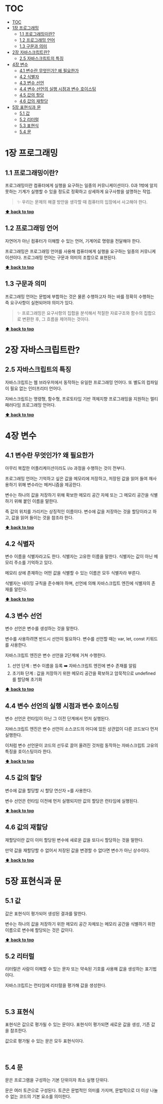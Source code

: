 # TOC

- [TOC](#toc)
- [1장 프로그래밍](#1장-프로그래밍)
  - [1.1 프로그래밍이란?](#11-프로그래밍이란)
  - [1.2 프로그래밍 언어](#12-프로그래밍-언어)
  - [1.3 구문과 의미](#13-구문과-의미)
- [2장 자바스크립트란?](#2장-자바스크립트란)
  - [2.5 자바스크립트의 특징](#25-자바스크립트의-특징)
- [4장 변수](#4장-변수)
  - [4.1 변수란 무엇인가? 왜 필요한가](#41-변수란-무엇인가-왜-필요한가)
  - [4.2 식별자](#42-식별자)
  - [4.3 변수 선언](#43-변수-선언)
  - [4.4 변수 선언의 실행 시점과 변수 호이스팅](#44-변수-선언의-실행-시점과-변수-호이스팅)
  - [4.5 값의 할당](#45-값의-할당)
  - [4.6 값의 재할당](#46-값의-재할당)
- [5장 표현식과 문](#5장-표현식과-문)
  - [5.1 값](#51-값)
  - [5.2 리터럴](#52-리터럴)
  - [5.3 표현식](#53-표현식)
  - [5.4 문](#54-문)

# 1장 프로그래밍

## 1.1 프로그래밍이란?

프로그래밍이란 컴퓨터에게 실행을 요구하는 일종의 커뮤니케이션이다.
0과 1밖에 알지 못하는 기계가 실행할 수 있을 정도로 정확하고 상세하게 요구사항을 설명하는 작업.

> ✨ 우리는 문제의 해결 방안을 생각할 때 컴퓨터의 입장에서 사고해야 한다.

**[⬆️ back to top](#toc)**
<br/>

## 1.2 프로그래밍 언어

자연어가 아닌 컴퓨터가 이해할 수 있는 언어, 기계어로 명령을 전달해야 한다.

프로그래밍은 프로그래밍 언어를 사용해 컴퓨터에게 실행을 요구하는 일종의 커뮤니케이션이다.
프로그래밍 언어는 구문과 의미의 조합으로 표현된다.

**[⬆️ back to top](#toc)**
<br/>

## 1.3 구문과 의미

프로그래밍 언어는 문법에 부합하는 것은 물론 수행하고자 하는 바를 정확히 수행하는 즉 요구사항이 실현되어야 의미가 있다.

> ✨ 프로그래밍은 요구사항의 집합을 분석해서 적절한 자료구조와 함수의 집합으로 변환한 후, 그 흐름을 제어하는 것이다.

**[⬆️ back to top](#toc)**
<br/>

# 2장 자바스크립트란?

## 2.5 자바스크립트의 특징

자바스크립트는 웹 브라우저에서 동작하는 유일한 프로그래밍 언어다. 또 별도의 컴파일이 필요 없는 인터프리터 언어다.

자바스크립트는 명령형, 함수형, 프로토타입 기반 객체지향 프로그래밍을 지원하는 멀티 패러다임 프로그래밍 언어다.

**[⬆️ back to top](#toc)**
<br/>

# 4장 변수

## 4.1 변수란 무엇인가? 왜 필요한가

아무리 복잡한 어플리케이션이라도 i/o 과정을 수행하는 것이 전부다.

프로그래밍 언어는 기억하고 싶은 값을 메모리에 저장하고, 저장된 값을 읽어 들여 재사용하기 위해 변수라는 메커니즘을 제공한다.

변수는 하나의 값을 저장하기 위해 확보한 메모리 공간 자체 또는 그 메모리 공간을 식별하기 위해 붙인 이름을 말한다.

즉 값의 위치를 가리키는 상징적인 이름이다.
변수에 값을 저장하는 것을 할당이라고 하고, 값을 읽어 들이는 것을 참조라 한다.

**[⬆️ back to top](#toc)**
<br/>

## 4.2 식별자

변수 이름을 식별자라고도 한다. 식별자는 고유한 이름을 말한다.
식별자는 값이 아닌 메모리 주소를 기억하고 있다.

메모리 상에 존재하는 어떤 값을 식별할 수 있는 이름은 모두 식별자라 부른다.

식별자는 네이밍 규칙을 준수해야 하며, 선언에 의해 자바스크립트 엔진에 식별자의 존재를 알린다.

**[⬆️ back to top](#toc)**
<br/>

## 4.3 변수 선언

변수 선언은 변수를 생성하는 것을 말한다.

변수를 사용하려면 반드시 선언이 필요하다. 변수를 선언할 때는 var, let, const 키워드를 사용한다.

자바스크립트 엔진은 변수 선언을 2단계에 거쳐 수행한다.

1. 선언 단계 : 변수 이름을 등록 ➡️ 자바스크립트 엔진에 변수 존재를 알림
2. 초기화 단계 : 값을 저장하기 위한 메모리 공간을 확보하고 암묵적으로 undefined를 할당해 초기화

**[⬆️ back to top](#toc)**
<br/>

## 4.4 변수 선언의 실행 시점과 변수 호이스팅

변수 선언은 런타임이 아닌 그 이전 단계에서 먼저 실행된다.

자바스크립트 엔진은 변수 선언이 소스코드의 어디에 있든 상관없이 다른 코드보다 먼저 실행한다.

이처럼 변수 선언문이 코드의 선두로 끌어 올려진 것처럼 동작하는 자바스크립트 고유의 특징을 호이스팅이라 한다.

**[⬆️ back to top](#toc)**
<br/>

## 4.5 값의 할당

변수에 값을 할당할 시 할당 연산자 =를 사용한다.

변수 선언은 런타임 이전에 먼저 실행되지만 값의 할당은 런타임에 실행된다.

**[⬆️ back to top](#toc)**
<br/>

## 4.6 값의 재할당

재할당이란 값이 이미 할당된 변수에 새로운 값을 또다시 할당하는 것을 말한다.

만약 값을 재할당할 수 없어서 저장된 값을 변경할 수 없다면 변수가 아닌 상수이다.

**[⬆️ back to top](#toc)**
<br/>

# 5장 표현식과 문

## 5.1 값

값은 표현식이 평가되어 생성된 결과를 말한다.

변수는 하나의 값을 저장하기 위한 메모리 공간 자체또는 메모리 공간을 식별하기 위한 이름으로 변수에 할당되는 것은 값이다.

**[⬆️ back to top](#toc)**
<br/>

## 5.2 리터럴

리터럴은 사람이 이해할 수 있는 문자 또는 약속된 기호를 사용해 값을 생성하는 표기법이다.

자바스크립트는 런타임에 리터럴을 평가해 값을 생성한다.

</br>

## 5.3 표현식

표현식은 값으로 평가될 수 있는 문이다. 표현식이 평가되면 새로운 값을 생성, 기존 값을 참조한다.

값으로 평가될 수 있는 문은 모두 표현식이다.

</br>

## 5.4 문

문은 프로그램을 구성하는 기본 단위이자 최소 실행 단위다.

문은 여러 토큰으로 구성된다. 토큰은 문법적인 의미를 가지며, 문법적으로 더 이상 나눌 수 없는 코드의 기본 요소를 의미한다.
